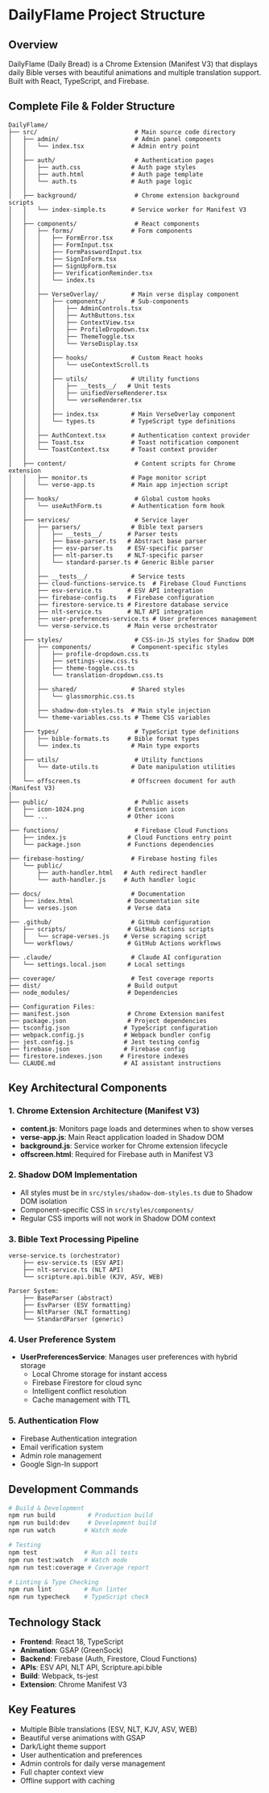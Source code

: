 # DailyFlame Project Structure

## Overview
DailyFlame (Daily Bread) is a Chrome Extension (Manifest V3) that displays daily Bible verses with beautiful animations and multiple translation support. Built with React, TypeScript, and Firebase.

## Complete File & Folder Structure

```
DailyFlame/
├── src/                           # Main source code directory
│   ├── admin/                     # Admin panel components
│   │   └── index.tsx             # Admin entry point
│   │
│   ├── auth/                      # Authentication pages
│   │   ├── auth.css              # Auth page styles
│   │   ├── auth.html             # Auth page template
│   │   └── auth.ts               # Auth page logic
│   │
│   ├── background/                # Chrome extension background scripts
│   │   └── index-simple.ts       # Service worker for Manifest V3
│   │
│   ├── components/                # React components
│   │   ├── forms/                # Form components
│   │   │   ├── FormError.tsx
│   │   │   ├── FormInput.tsx
│   │   │   ├── FormPasswordInput.tsx
│   │   │   ├── SignInForm.tsx
│   │   │   ├── SignUpForm.tsx
│   │   │   ├── VerificationReminder.tsx
│   │   │   └── index.ts
│   │   │
│   │   ├── VerseOverlay/         # Main verse display component
│   │   │   ├── components/       # Sub-components
│   │   │   │   ├── AdminControls.tsx
│   │   │   │   ├── AuthButtons.tsx
│   │   │   │   ├── ContextView.tsx
│   │   │   │   ├── ProfileDropdown.tsx
│   │   │   │   ├── ThemeToggle.tsx
│   │   │   │   └── VerseDisplay.tsx
│   │   │   │
│   │   │   ├── hooks/            # Custom React hooks
│   │   │   │   └── useContextScroll.ts
│   │   │   │
│   │   │   ├── utils/            # Utility functions
│   │   │   │   ├── __tests__/   # Unit tests
│   │   │   │   ├── unifiedVerseRenderer.tsx
│   │   │   │   └── verseRenderer.tsx
│   │   │   │
│   │   │   ├── index.tsx         # Main VerseOverlay component
│   │   │   └── types.ts          # TypeScript type definitions
│   │   │
│   │   ├── AuthContext.tsx       # Authentication context provider
│   │   ├── Toast.tsx             # Toast notification component
│   │   └── ToastContext.tsx      # Toast context provider
│   │
│   ├── content/                   # Content scripts for Chrome extension
│   │   ├── monitor.ts            # Page monitor script
│   │   └── verse-app.ts          # Main app injection script
│   │
│   ├── hooks/                     # Global custom hooks
│   │   └── useAuthForm.ts        # Authentication form hook
│   │
│   ├── services/                  # Service layer
│   │   ├── parsers/              # Bible text parsers
│   │   │   ├── __tests__/       # Parser tests
│   │   │   ├── base-parser.ts   # Abstract base parser
│   │   │   ├── esv-parser.ts    # ESV-specific parser
│   │   │   ├── nlt-parser.ts    # NLT-specific parser
│   │   │   └── standard-parser.ts # Generic Bible parser
│   │   │
│   │   ├── __tests__/            # Service tests
│   │   ├── cloud-functions-service.ts  # Firebase Cloud Functions
│   │   ├── esv-service.ts       # ESV API integration
│   │   ├── firebase-config.ts   # Firebase configuration
│   │   ├── firestore-service.ts # Firestore database service
│   │   ├── nlt-service.ts       # NLT API integration
│   │   ├── user-preferences-service.ts # User preferences management
│   │   └── verse-service.ts     # Main verse orchestrator
│   │
│   ├── styles/                    # CSS-in-JS styles for Shadow DOM
│   │   ├── components/           # Component-specific styles
│   │   │   ├── profile-dropdown.css.ts
│   │   │   ├── settings-view.css.ts
│   │   │   ├── theme-toggle.css.ts
│   │   │   └── translation-dropdown.css.ts
│   │   │
│   │   ├── shared/               # Shared styles
│   │   │   └── glassmorphic.css.ts
│   │   │
│   │   ├── shadow-dom-styles.ts  # Main style injection
│   │   └── theme-variables.css.ts # Theme CSS variables
│   │
│   ├── types/                     # TypeScript type definitions
│   │   ├── bible-formats.ts     # Bible format types
│   │   └── index.ts              # Main type exports
│   │
│   ├── utils/                     # Utility functions
│   │   └── date-utils.ts         # Date manipulation utilities
│   │
│   └── offscreen.ts              # Offscreen document for auth (Manifest V3)
│
├── public/                        # Public assets
│   ├── icon-1024.png            # Extension icon
│   └── ...                      # Other icons
│
├── functions/                     # Firebase Cloud Functions
│   ├── index.js                 # Cloud Functions entry point
│   └── package.json             # Functions dependencies
│
├── firebase-hosting/             # Firebase hosting files
│   └── public/
│       ├── auth-handler.html   # Auth redirect handler
│       └── auth-handler.js     # Auth handler logic
│
├── docs/                         # Documentation
│   ├── index.html               # Documentation site
│   └── verses.json              # Verse data
│
├── .github/                      # GitHub configuration
│   ├── scripts/                 # GitHub Actions scripts
│   │   └── scrape-verses.js    # Verse scraping script
│   └── workflows/               # GitHub Actions workflows
│
├── .claude/                      # Claude AI configuration
│   └── settings.local.json      # Local settings
│
├── coverage/                     # Test coverage reports
├── dist/                        # Build output
├── node_modules/                # Dependencies
│
├── Configuration Files:
├── manifest.json                # Chrome Extension manifest
├── package.json                 # Project dependencies
├── tsconfig.json               # TypeScript configuration
├── webpack.config.js           # Webpack bundler config
├── jest.config.js              # Jest testing config
├── firebase.json               # Firebase config
├── firestore.indexes.json     # Firestore indexes
└── CLAUDE.md                   # AI assistant instructions
```

## Key Architectural Components

### 1. Chrome Extension Architecture (Manifest V3)
- **content.js**: Monitors page loads and determines when to show verses
- **verse-app.js**: Main React application loaded in Shadow DOM
- **background.js**: Service worker for Chrome extension lifecycle
- **offscreen.html**: Required for Firebase auth in Manifest V3

### 2. Shadow DOM Implementation
- All styles must be in `src/styles/shadow-dom-styles.ts` due to Shadow DOM isolation
- Component-specific CSS in `src/styles/components/`
- Regular CSS imports will not work in Shadow DOM context

### 3. Bible Text Processing Pipeline
```
verse-service.ts (orchestrator)
    ├── esv-service.ts (ESV API)
    ├── nlt-service.ts (NLT API)
    └── scripture.api.bible (KJV, ASV, WEB)

Parser System:
    ├── BaseParser (abstract)
    ├── EsvParser (ESV formatting)
    ├── NltParser (NLT formatting)
    └── StandardParser (generic)
```

### 4. User Preference System
- **UserPreferencesService**: Manages user preferences with hybrid storage
  - Local Chrome storage for instant access
  - Firebase Firestore for cloud sync
  - Intelligent conflict resolution
  - Cache management with TTL

### 5. Authentication Flow
- Firebase Authentication integration
- Email verification system
- Admin role management
- Google Sign-In support

## Development Commands

```bash
# Build & Development
npm run build         # Production build
npm run build:dev     # Development build
npm run watch        # Watch mode

# Testing
npm test             # Run all tests
npm run test:watch   # Watch mode
npm run test:coverage # Coverage report

# Linting & Type Checking
npm run lint         # Run linter
npm run typecheck    # TypeScript check
```

## Technology Stack
- **Frontend**: React 18, TypeScript
- **Animation**: GSAP (GreenSock)
- **Backend**: Firebase (Auth, Firestore, Cloud Functions)
- **APIs**: ESV API, NLT API, Scripture.api.bible
- **Build**: Webpack, ts-jest
- **Extension**: Chrome Manifest V3

## Key Features
- Multiple Bible translations (ESV, NLT, KJV, ASV, WEB)
- Beautiful verse animations with GSAP
- Dark/Light theme support
- User authentication and preferences
- Admin controls for daily verse management
- Full chapter context view
- Offline support with caching